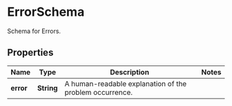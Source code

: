 

# ErrorSchema

Schema for Errors.

## Properties

Name | Type | Description | Notes
------------ | ------------- | ------------- | -------------
**error** | **String** | A human-readable explanation of the problem occurrence. | 



